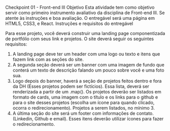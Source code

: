 Checkpoint 01 - Front-end III
Objetivo
Esta atividade tem como objetivo servir
como primeiro instrumento avaliativo da disciplina de Front-end III. Se atente às
instruções e boa avaliação.
O entregável será uma página em HTML5, CSS3, e React.
Instruções e requisitos do entregável

Para esse projeto, você deverá construir uma landing page
componentizada de portfólio com seus link e projetos. O site deverá seguir os
seguintes requisitos:
1. A landing page deve ter um header com uma logo ou texto e itens que
fazem link com as seções do site.
2. A segunda seção deverá ser um banner com uma imagem de fundo que
conterá um texto de descrição falando um pouco sobre você e uma foto
sua.
3. Logo depois do banner, haverá a seção de projetos feitos dentro e fora da
DH (Esses projetos podem ser fictícios). Essa lista, deverá ser renderizada
a partir de um .map(). Os projetos deverão ser listados em formato de
cards, uma imagem com o título e os links para o github e para o site
desses projetos (escolha um ícone para quando clicado, ocorra o
redirecionamento). Projetos a serem listados, no mínimo 3.
4. A última seção do site será um footer com informações de contato.
(Linkedin, Github e email). Esses itens deverão utilizar ícones para fazer o
redirecionamento.